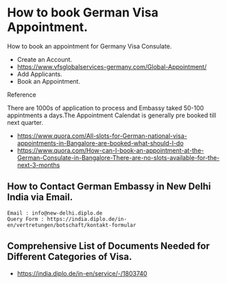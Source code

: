 # How to book German Visa Appointment.

 How to book an appointment for  Germany Visa Consulate.

* Create an Account.
 * https://www.vfsglobalservices-germany.com/Global-Appointment/
* Add Applicants.
* Book an Appointment.

Reference

There are 1000s of application to process and Embassy taked 50-100 appintments a days.The Appointment Calendat is generally pre booked till next quarter.

* https://www.quora.com/All-slots-for-German-national-visa-appointments-in-Bangalore-are-booked-what-should-I-do
* https://www.quora.com/How-can-I-book-an-appointment-at-the-German-Consulate-in-Bangalore-There-are-no-slots-available-for-the-next-3-months
          
## How to Contact German Embassy in New Delhi India via Email.

    Email : info@new-delhi.diplo.de
    Query Form : https://india.diplo.de/in-en/vertretungen/botschaft/kontakt-formular
  
## Comprehensive List of Documents Needed for Different Categories of Visa.

   * https://india.diplo.de/in-en/service/-/1803740
